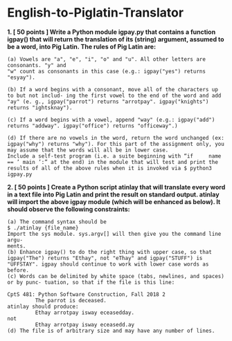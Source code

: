 # English-to-Piglatin-Translator

**1. [ 50 points ]
Write a Python module igpay.py that contains a function igpay() that will return the translation of its (string) argument, assumed to be a word, into Pig Latin.
The rules of Pig Latin are:**
```
(a) Vowels are "a", "e", "i", "o" and "u". All other letters are consonants. "y" and
"w" count as consonants in this case (e.g.: igpay("yes") returns "esyay").

(b) If a word begins with a consonant, move all of the characters up to but not includ- ing the first vowel to the end of the word and add "ay" (e. g., igpay("parrot") returns "arrotpay". igpay("knights") returns "ightsknay").

(c) If a word begins with a vowel, append "way" (e.g.: igpay("add") returns "addway". igpay("office") returns "officeway".)

(d) If there are no vowels in the word, return the word unchanged (ex: igpay("why") returns "why"). For this part of the assignment only, you may assume that the words will all be in lower case.
Include a self-test program (i.e. a suite beginning with “if     name     == ’ main ’:” at the end) in the module that will test and print the results of all of the above rules when it is invoked via $ python3 igpay.py

```
**2. [ 50 points ] Create a Python script atinlay that will translate every word in a text file into Pig Latin and print the result on standard output. atinlay will import the above igpay module (which will be enhanced as below). It should observe the following constraints:**
```
(a) The command syntax should be
$ ./atinlay {file_name}
Import the sys module. sys.argv[] will then give you the command line argu-
ments.
(b) Enhance igpay() to do the right thing with upper case, so that igpay("The") returns "Ethay", not "eThay" and igpay("STUFF") is "UFFSTAY". igpay should continue to work with lower case words as before.
(c) Words can be delimited by white space (tabs, newlines, and spaces) or by punc- tuation, so that if the file is this line:
     
CptS 481: Python Software Construction, Fall 2018 2
         The parrot is deceased.
atinlay should produce:
         Ethay arrotpay isway eceasedday.
not
         Ethay arrotpay isway eceasedd.ay
(d) The file is of arbitrary size and may have any number of lines.

```
